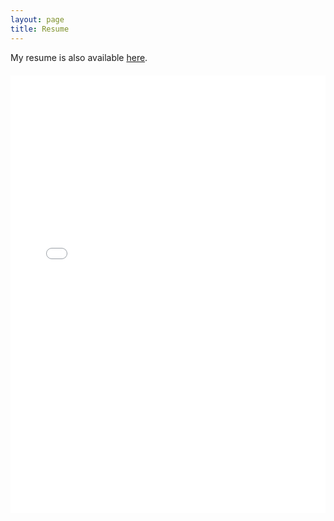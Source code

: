 ```yaml
---
layout: page
title: Resume
---
```


<section>
  My resume is also available <a href="/resume/2022_06_01_cv_duboc_aurelien.pdf">here</a>.<br>
  <embed style="margin-top: 20px;" src="/resume/2022_06_01_cv_duboc_aurelien.pdf" width="100%" height="700" alt="pdf" pluginspage="http://www.adobe.com/products/acrobat/readstep2.html">
</section>
